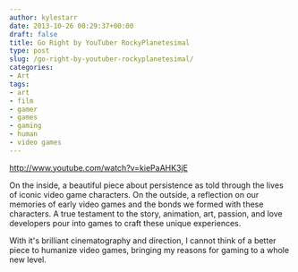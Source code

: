 ```yaml
---
author: kylestarr
date: 2013-10-26 00:29:37+00:00
draft: false
title: Go Right by YouTuber RockyPlanetesimal
type: post
slug: /go-right-by-youtuber-rockyplanetesimal/
categories:
- Art
tags:
- art
- film
- gamer
- games
- gaming
- human
- video games
---
```


<http://www.youtube.com/watch?v=kiePaAHK3jE>

On the inside, a beautiful piece about persistence as told through the lives of iconic video game characters. On the outside, a reflection on our memories of early video games and the bonds we formed with these characters. A true testament to the story, animation, art, passion, and love developers pour into games to craft these unique experiences.

With it's brilliant cinematography and direction, I cannot think of a better piece to humanize video games, bringing my reasons for gaming to a whole new level.
